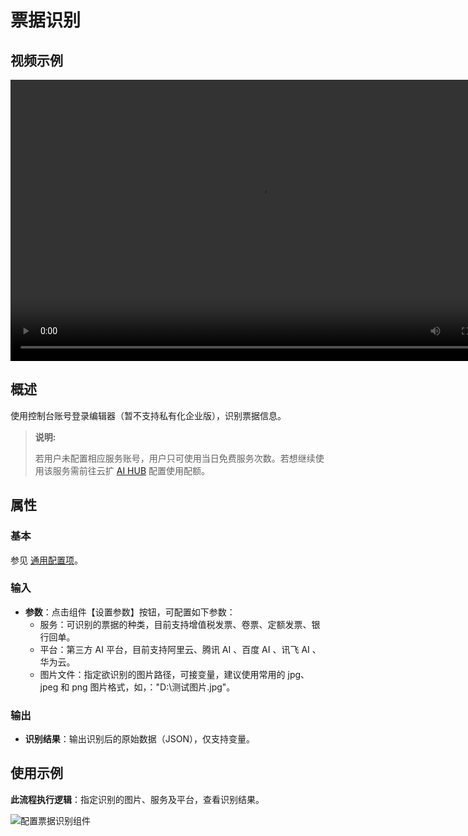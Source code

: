 # 票据识别

## 视频示例

<video controls height='450px' width='800px' src="https://encooacademy.oss-cn-shanghai.aliyuncs.com/activity/trytest.mp4"></video>

## 概述

使用控制台账号登录编辑器（暂不支持私有化企业版），识别票据信息。

>**说明:**
>
> 若用户未配置相应服务账号，用户只可使用当日免费服务次数。若想继续使用该服务需前往云扩 [AI HUB](https://aihub.encoo.com/serviceAccount) 配置使用配额。

## 属性

### 基本

参见 [通用配置项](../Appendix/CommonConfigurationItems.md)。

### 输入

- **参数**：点击组件【设置参数】按钮，可配置如下参数：
    - 服务：可识别的票据的种类，目前支持增值税发票、卷票、定额发票、银行回单。
    - 平台：第三方 AI 平台，目前支持阿里云、腾讯 AI 、百度 AI 、讯飞 AI 、华为云。
    - 图片文件：指定欲识别的图片路径，可接变量，建议使用常用的 jpg、jpeg 和 png 图片格式，如，："D:\\测试图片.jpg"。

### 输出

- **识别结果**：输出识别后的原始数据（JSON），仅支持变量。

## 使用示例

**此流程执行逻辑**：指定识别的图片、服务及平台，查看识别结果。

![配置票据识别组件](https://docimages.blob.core.chinacloudapi.cn/images/Activities/BillIdentification_2.png)
